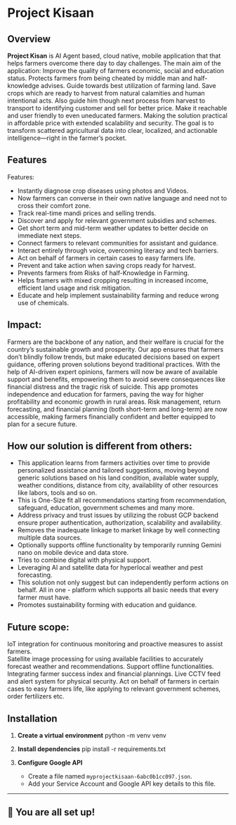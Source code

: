 # Project Kisaan

## Overview

**Project Kisan** is AI Agent based, cloud native, mobile application that that helps farmers overcome there day to day challenges. The main aim of the application:
Improve the quality of farmers economic, social and education status. 
Protects farmers from being cheated by middle man and half-knowledge advises. 
Guide towards best utilization of farming land. 
Save crops which are ready to harvest from natural calamities and human intentional acts. Also guide him though next process from harvest to transport to identifying customer and sell for better price. 
Make it reachable and user friendly to even uneducated farmers. 
Making the solution practical in affordable price with extended scalability and security.
The goal is to transform scattered agricultural data into clear, localized, and actionable intelligence—right in the farmer’s pocket.

## Features

Features:

- Instantly diagnose crop diseases using photos and Videos.
- Now farmers can converse in their own native language and need not to cross their comfort zone.
- Track real-time mandi prices and selling trends.
- Discover and apply for relevant government subsidies and schemes.
- Get short term and mid-term weather updates to better decide on immediate next steps.
- Connect farmers to relevant communities for assistant and guidance.
- Interact entirely through voice, overcoming literacy and tech barriers.
- Act on behalf of farmers in certain cases to easy farmers life.
- Prevent and take action when saving crops ready for harvest. 
- Prevents farmers from Risks of half-Knowledge in Farming.
- Helps framers with mixed cropping resulting in increased income, efficient land usage and risk mitigation.
- Educate and help implement sustainability farming and reduce wrong use of chemicals.

## Impact:

Farmers are the backbone of any nation, and their welfare is crucial for the country’s sustainable growth and prosperity.
Our app ensures that farmers don’t blindly follow trends, but make educated decisions based on expert guidance, offering proven solutions beyond traditional practices.
With the help of AI-driven expert opinions, farmers will now be aware of available support and benefits, empowering them to avoid severe consequences like financial distress and the tragic risk of suicide.
This app promotes independence and education for farmers, paving the way for higher profitability and economic growth in rural areas.
Risk management, return forecasting, and financial planning (both short-term and long-term) are now accessible, making farmers financially confident and better equipped to plan for a secure future.

## How our solution is different from others:
- This application learns from farmers activities over time to provide personalized assistance and tailored suggestions, moving beyond generic solutions based on his land condition, available water supply, weather conditions, distance from city, availability of other resources like labors, tools and so on.
- This is One-Size fit all recommendations starting from recommendation, safeguard, education, government schemes and many more.
- Address privacy and trust issues by utilizing the robust GCP backend ensure proper authentication, authorization, scalability and availability. 
- Removes the inadequate linkage to market linkage by well connecting multiple data sources. 
- Optionally supports offline functionality by temporarily running Gemini nano on mobile device and data store.
- Tries to combine digital with physical support.
- Leveraging AI and satellite data for hyperlocal weather and pest forecasting.
- This solution not only suggest but can independently perform actions on behalf. All in one - platform which supports all basic needs that every farmer must have.
- Promotes sustainability forming with education and guidance.

## Future scope:
IoT integration for continuous monitoring and proactive measures to assist farmers.   
Satellite image processing for using available facilities to accurately forecast weather and recommendations.
Support offline functionalities. 
Integrating farmer success index and  financial plannings. 
Live CCTV feed and alert system for physical security. 
Act on behalf of farmers in certain cases to easy farmers life, like applying to relevant government schemes, order fertilizers etc.

## Installation

1. **Create a virtual environment**
    python -m venv venv

2. **Install dependencies**
    pip install -r requirements.txt

3. **Configure Google API**
    - Create a file named `myprojectkisaan-6abc0b1cc097.json`.
    - Add your Service Account and Google API key details to this file.

---

## 🎉 You are all set up!
